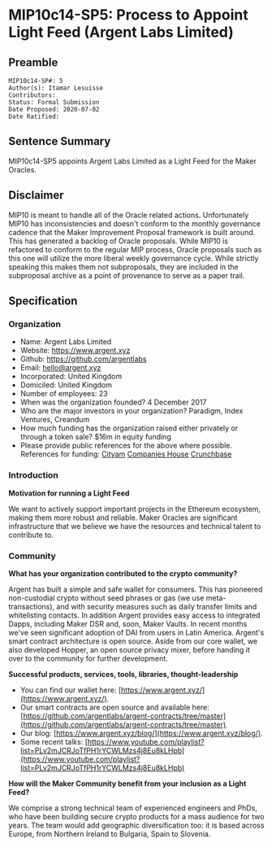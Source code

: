 # MIP10c14-SP5: Process to Appoint Light Feed (Argent Labs Limited)

## Preamble

```
MIP10c14-SP#: 5
Author(s): Itamar Lesuisse
Contributors:
Status: Formal Submission
Date Proposed: 2020-07-02
Date Ratified:
```

## Sentence Summary
MIP10c14-SP5 appoints Argent Labs Limited as a Light Feed for the Maker Oracles.

## Disclaimer

MIP10 is meant to handle all of the Oracle related actions. Unfortunately MIP10 has inconsistencies and doesn't conform to the monthly governance cadence that the Maker Improvement Proposal framework is built around. This has generated a backlog of Oracle proposals. While MIP10 is refactored to conform to the regular MIP process, Oracle proposals such as this one will utilize the more liberal weekly governance cycle. While strictly speaking this makes them not subproposals, they are included in the subproposal archive as a point of provenance to serve as a paper trail.

## Specification

### Organization

* Name: Argent Labs Limited
* Website: https://www.argent.xyz
* Github: https://github.com/argentlabs
* Email: hello@argent.xyz
* Incorporated: United Kingdom
* Domiciled: United Kingdom
* Number of employees: 23
* When was the organization founded? 4 December 2017
* Who are the major investors in your organization? Paradigm, Index Ventures, Creandum
* How much funding has the organization raised either privately or through a token sale? $16m in equity funding
* Please provide public references for the above where possible. References for funding:
[Cityam](https://www.cityam.com/sequoia-crypto-fund-paradigm-makes-first-europe-investment-with-london-startup-argent/)
[Companies House](https://beta.companieshouse.gov.uk/company/11093638/filing-history)
[Crunchbase](https://www.crunchbase.com/organization/argent)

### Introduction

**Motivation for running a Light Feed**

We want to actively support important projects in the Ethereum ecosystem, making them more robust and reliable. Maker Oracles are significant infrastructure that we believe we have the resources and technical talent to contribute to.

### Community

**What has your organization contributed to the crypto community?**

Argent has built a simple and safe wallet for consumers. This has pioneered non-custodial crypto without seed phrases or gas (we use meta-transactions), and with security measures such as daily transfer limits and whitelisting contacts. In addition Argent provides easy access to integrated Dapps, including Maker DSR and, soon, Maker Vaults. In recent months we've seen significant adoption of DAI from users in Latin America. Argent's smart contract architecture is open source. Aside from our core wallet, we also developed Hopper, an open source privacy mixer, before handing it over to the community for further development.

**Successful products, services, tools, libraries, thought-leadership**

* You can find our wallet here: [https://www.argent.xyz/](https://www.argent.xyz/).
* Our smart contracts are open source and available here: [https://github.com/argentlabs/argent-contracts/tree/master](https://github.com/argentlabs/argent-contracts/tree/master).
* Our blog: [https://www.argent.xyz/blog/](https://www.argent.xyz/blog/).
* Some recent talks: [https://www.youtube.com/playlist?list=PLv2mJCRJoTfPH1rYCWLMzs4j8Eu8kLHpb](https://www.youtube.com/playlist?list=PLv2mJCRJoTfPH1rYCWLMzs4j8Eu8kLHpb)

**How will the Maker Community benefit from your inclusion as a Light Feed?**

We comprise a strong technical team of experienced engineers and PhDs, who have been building secure crypto products for a mass audience for two years. The team would add geographic diversification too: it is based across Europe, from Northern Ireland to Bulgaria, Spain to Slovenia.